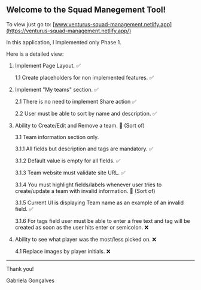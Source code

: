 ## Welcome to the Squad Manegement Tool!

To view just go to: [www.venturus-squad-management.netlify.app](https://venturus-squad-management.netlify.app/)

In this application, I implemented only Phase 1.

Here is a detailed view:

1. Implement Page Layout. ✅

    1.1 Create placeholders for non implemented features. ✅

2. Implement "My teams" section. ✅

    2.1 There is no need to implement Share action ✅

    2.2 User must be able to sort by name and description. ✅

3. Ability to Create/Edit and Remove a team. 🤔 (Sort of)

    3.1 Team information section only.

      3.1.1 All fields but description and tags are mandatory. ✅

      3.1.2 Default value is empty for all fields. ✅

      3.1.3 Team website must validate site URL. ✅

      3.1.4 You must highlight fields/labels whenever user tries to create/update a team with invalid information. 🤔 (Sort of)

      3.1.5 Current UI is displaying Team name as an example of an invalid field. ✅

      3.1.6 For tags field user must be able to enter a free text and tag will be created as soon as the user hits enter or semicolon. ❌

4. Ability to see what player was the most/less picked on. ❌

    4.1 Replace images by player initials. ❌

---

Thank you!

Gabriela Gonçalves
